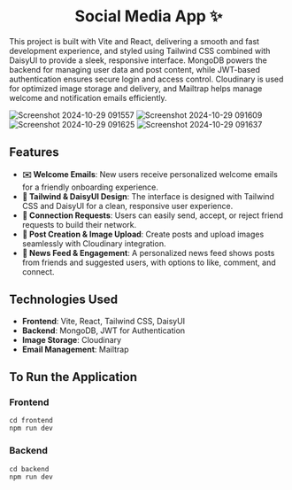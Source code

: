 <h1 align="center">Social Media App ✨</h1>

This project is built with Vite and React, delivering a smooth and fast development experience, and styled using Tailwind CSS combined with DaisyUI to provide a sleek, responsive interface. MongoDB powers the backend for managing user data and post content, while JWT-based authentication ensures secure login and access control. Cloudinary is used for optimized image storage and delivery, and Mailtrap helps manage welcome and notification emails efficiently.

![Screenshot 2024-10-29 091557](https://github.com/user-attachments/assets/ff95be59-26bb-4f64-a176-e0d3b7ca141b)
![Screenshot 2024-10-29 091609](https://github.com/user-attachments/assets/2726156e-fb34-4c0f-b617-e8f3336bb430)
![Screenshot 2024-10-29 091625](https://github.com/user-attachments/assets/fc45d31e-91f6-44aa-bdbb-947eb41e22d6)
![Screenshot 2024-10-29 091637](https://github.com/user-attachments/assets/97022a14-de62-4e3b-939c-08b2e925e4a0)

## Features

- **✉️ Welcome Emails**: New users receive personalized welcome emails for a friendly onboarding experience.
- **🎨 Tailwind & DaisyUI Design**: The interface is designed with Tailwind CSS and DaisyUI for a clean, responsive user experience.
- **🤝 Connection Requests**: Users can easily send, accept, or reject friend requests to build their network.
- **📝 Post Creation & Image Upload**: Create posts and upload images seamlessly with Cloudinary integration.
- **📰 News Feed & Engagement**: A personalized news feed shows posts from friends and suggested users, with options to like, comment, and connect.

## Technologies Used

- **Frontend**: Vite, React, Tailwind CSS, DaisyUI
- **Backend**: MongoDB, JWT for Authentication
- **Image Storage**: Cloudinary
- **Email Management**: Mailtrap

## To Run the Application
### Frontend
```
cd frontend
npm run dev
```
### Backend
```
cd backend
npm run dev
```
